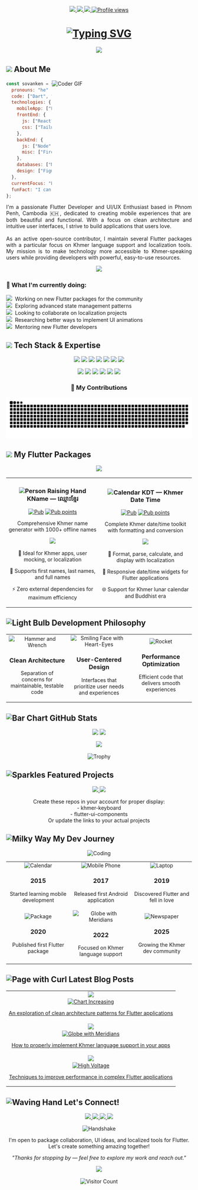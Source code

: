 <!-- NAVIGATION BAR -->
<p align="center">
  <a href="mailto:dev.sovanken@gmail.com">
    <img src="https://img.shields.io/badge/EMAIL-dev.sovanken%40gmail.com-D14836?style=for-the-badge&logo=gmail&logoColor=white" />
  </a>
  <a href="https://github.com/sovanken">
    <img src="https://img.shields.io/badge/GITHUB-sovanken-181717?style=for-the-badge&logo=github" />
  </a>
  <a href="https://pub.dev/publishers/sovanken.space/packages">
    <img src="https://img.shields.io/badge/PUB.DEV-PACKAGES-0175C2?style=for-the-badge&logo=dart" />
  </a>
  <a href="https://github.com/sovanken">
    <img src="https://komarev.com/ghpvc/?username=sovanken&style=for-the-badge&color=8E44AD&label=VISITORS" alt="Profile views" />
  </a>
</p>

<!-- ANIMATED HEADER WITH TYPING TEXT -->
<h1 align="center">
  <a href="https://git.io/typing-svg">
    <img src="https://readme-typing-svg.herokuapp.com?font=Fira+Code&size=36&duration=3500&pause=1000&color=9141AC&center=true&vCenter=true&width=500&lines=Hello%2C+I'm+Sovanken;Flutter+Developer;UI%2FUX+Enthusiast;Open+Source+Maintainer" alt="Typing SVG" />
  </a>
</h1>

<!-- SPOTIFY CARD - UNCOMMENT AND CONFIGURE AFTER SETUP -->
<!--
<p align="center">
  <a href="https://spotify-github-profile.vercel.app/api/login" target="_blank">
    <img src="https://spotify-github-profile.vercel.app/api/view?uid=YOUR_SPOTIFY_ID&cover_image=true&theme=novatorem" alt="spotify-github-profile" />
  </a>
</p>
-->

<!-- RAINBOW DIVIDER -->
<p align="center">
  <img src="https://raw.githubusercontent.com/andreasbm/readme/master/assets/lines/rainbow.png" />
</p>

<!-- ABOUT ME SECTION WITH ANIMATED CODE TAGS -->
<h2>
  <img src="https://media.giphy.com/media/QssGEmpkyEOhBCb7e1/giphy.gif" width="30" />
  <span>About Me</span>
</h2>

<img align="right" src="https://media.giphy.com/media/SWoSkN6DxTszqIKEqv/giphy.gif" alt="Coder GIF" width="380" height="280" />

```javascript
const sovanken = {
  pronouns: "he" | "him",
  code: ["Dart", "JavaScript", "TypeScript", "Python", "C++"],
  technologies: {
    mobileApp: ["Flutter", "Android Native"],
    frontEnd: {
      js: ["React", "Next.js"],
      css: ["Tailwind", "Bootstrap"]
    },
    backEnd: {
      js: ["Node", "Express"],
      misc: ["Firebase", "Supabase"]
    },
    databases: ["MongoDB", "PostgreSQL", "Firebase"],
    design: ["Figma", "Adobe XD", "Sketch"]
  },
  currentFocus: "Building Flutter Packages for Khmer Localization",
  funFact: "I can speak three languages fluently!"
};
```

<p align="left" style="text-align: justify;">
  I'm a passionate Flutter Developer and UI/UX Enthusiast based in Phnom Penh, Cambodia 🇰🇭, dedicated to creating mobile experiences that are both beautiful and functional. With a focus on clean architecture and intuitive user interfaces, I strive to build applications that users love.
  <br><br>
  As an active open-source contributor, I maintain several Flutter packages with a particular focus on Khmer language support and localization tools. My mission is to make technology more accessible to Khmer-speaking users while providing developers with powerful, easy-to-use resources.
</p>

<!-- ANIMATED QUOTE BOX -->
<p align="center">
  <img src="https://quotes-github-readme.vercel.app/api?type=horizontal&theme=radical" width="85%" />
</p>

<!-- CURRENT STATUS -->
<h3>🌱 What I'm currently doing:</h3>

<p align="left">
  <img src="https://raw.githubusercontent.com/zumrudu-anka/zumrudu-anka/master/images/hyperkitty.gif" width="20" />&nbsp; Working on new Flutter packages for the community<br>
  <img src="https://raw.githubusercontent.com/zumrudu-anka/zumrudu-anka/master/images/hyperkitty.gif" width="20" />&nbsp; Exploring advanced state management patterns<br>
  <img src="https://raw.githubusercontent.com/zumrudu-anka/zumrudu-anka/master/images/hyperkitty.gif" width="20" />&nbsp; Looking to collaborate on localization projects<br>
  <img src="https://raw.githubusercontent.com/zumrudu-anka/zumrudu-anka/master/images/hyperkitty.gif" width="20" />&nbsp; Researching better ways to implement UI animations<br>
  <img src="https://raw.githubusercontent.com/zumrudu-anka/zumrudu-anka/master/images/hyperkitty.gif" width="20" />&nbsp; Mentoring new Flutter developers<br>
</p>

<!-- TECH STACK SECTION -->
<h2>
  <img src="https://media.giphy.com/media/iY8CRBdQXODJSCERIr/giphy.gif" width="30" />
  <span>Tech Stack & Expertise</span>
</h2>

<p align="center">
  <img src="https://img.shields.io/badge/Flutter-02569B?style=for-the-badge&logo=flutter&logoColor=white" />
  <img src="https://img.shields.io/badge/Dart-0175C2?style=for-the-badge&logo=dart&logoColor=white" />
  <img src="https://img.shields.io/badge/Firebase-FFCA28?style=for-the-badge&logo=firebase&logoColor=black" />
  <img src="https://img.shields.io/badge/Figma-F24E1E?style=for-the-badge&logo=figma&logoColor=white" />
  <img src="https://img.shields.io/badge/GitHub-181717?style=for-the-badge&logo=github&logoColor=white" />
  <img src="https://img.shields.io/badge/VS_Code-007ACC?style=for-the-badge&logo=visual-studio-code&logoColor=white" />
  <img src="https://img.shields.io/badge/Android_Studio-3DDC84?style=for-the-badge&logo=android-studio&logoColor=white" />
</p>

<p align="center">
  <img src="https://img.shields.io/badge/JavaScript-F7DF1E?style=for-the-badge&logo=javascript&logoColor=black" />
  <img src="https://img.shields.io/badge/TypeScript-007ACC?style=for-the-badge&logo=typescript&logoColor=white" />
  <img src="https://img.shields.io/badge/React-20232A?style=for-the-badge&logo=react&logoColor=61DAFB" />
  <img src="https://img.shields.io/badge/Node.js-43853D?style=for-the-badge&logo=node.js&logoColor=white" />
  <img src="https://img.shields.io/badge/Git-F05032?style=for-the-badge&logo=git&logoColor=white" />
  <img src="https://img.shields.io/badge/MongoDB-4EA94B?style=for-the-badge&logo=mongodb&logoColor=white" />
</p>

<!-- GITHUB CONTRIBUTION SNAKE - INSTRUCTIONS FOR SETUP -->
<!-- To set up the contribution snake, follow these steps:
1. Fork: https://github.com/Platane/snk
2. Go to your forked repository's Actions tab
3. Enable workflows if needed
4. Create a new repository secret called GH_TOKEN with your GitHub personal access token
5. Run the workflow manually the first time
6. Update the path below to your username 
-->

<div align="center">
  <h3>🐍 My Contributions</h3>
  <img alt="snake eating contributions" src="https://raw.githubusercontent.com/platane/snk/output/github-contribution-grid-snake.svg" />
  
  <!-- Add this comment for users to see setup instructions: -->
  <!-- To set up: Fork https://github.com/Platane/snk and follow the instructions in their README -->
</div>

<!-- FLUTTER PACKAGES SECTION -->
<h2>
  <img src="https://media.giphy.com/media/W5eoZHPpUx9sapR0eu/giphy.gif" width="30" />
  <span>My Flutter Packages</span>
</h2>

<p align="center">
  <a href="https://pub.dev/publishers/sovanken.space/packages">
    <img src="https://img.shields.io/badge/Explore_All_My_Packages-0175C2?style=for-the-badge&logo=dart&logoColor=white" />
  </a>
</p>

<div align="center">
  <table>
    <tr>
      <td width="50%">
        <h3 align="center">
          <img src="https://raw.githubusercontent.com/Tarikul-Islam-Anik/Animated-Fluent-Emojis/master/Emojis/People/Person%20Raising%20Hand.png" alt="Person Raising Hand" width="30" height="30" />
          KName — ឈ្មោះខ្មែរ
        </h3>
        <div align="center">
          <a href="https://pub.dev/packages/kname"><img src="https://img.shields.io/pub/v/kname.svg?style=for-the-badge" alt="Pub" /></a>
          <a href="https://pub.dev/packages/kname/score"><img src="https://img.shields.io/pub/points/kname?color=2E8B57&style=for-the-badge" alt="Pub points" /></a>
        </div>
        <p align="center">Comprehensive Khmer name generator with 1000+ offline names</p>
        <div align="center">
          <!-- If you have a demo image, add it here -->
          <img src="https://raw.githubusercontent.com/Tarikul-Islam-Anik/Animated-Fluent-Emojis/master/Emojis/People%20with%20activities/Man%20Technologist%20Light%20Skin%20Tone.png" width="150" />
        </div>
        <div align="center">
          <p>🎯 Ideal for Khmer apps, user mocking, or localization</p>
          <p>🚀 Supports first names, last names, and full names</p>
          <p>⚡ Zero external dependencies for maximum efficiency</p>
        </div>
      </td>
      <td width="50%">
        <h3 align="center">
          <img src="https://raw.githubusercontent.com/Tarikul-Islam-Anik/Animated-Fluent-Emojis/master/Emojis/Travel%20and%20places/Calendar.png" alt="Calendar" width="30" height="30" />
          KDT — Khmer Date Time
        </h3>
        <div align="center">
          <a href="https://pub.dev/packages/kdt"><img src="https://img.shields.io/pub/v/kdt.svg?style=for-the-badge" alt="Pub" /></a>
          <a href="https://pub.dev/packages/kdt/score"><img src="https://img.shields.io/pub/points/kdt?color=2E8B57&style=for-the-badge" alt="Pub points" /></a>
        </div>
        <p align="center">Complete Khmer date/time toolkit with formatting and conversion</p>
        <div align="center">
          <!-- If you have a demo image, add it here -->
          <img src="https://raw.githubusercontent.com/Tarikul-Islam-Anik/Animated-Fluent-Emojis/master/Emojis/Travel%20and%20places/Clockwise%20Vertical%20Arrows.png" width="150" />
        </div>
        <div align="center">
          <p>🧭 Format, parse, calculate, and display with localization</p>
          <p>📱 Responsive date/time widgets for Flutter applications</p>
          <p>🌐 Support for Khmer lunar calendar and Buddhist era</p>
        </div>
      </td>
    </tr>
  </table>
</div>

<!-- DEVELOPMENT PHILOSOPHY SECTION -->
<h2>
  <img src="https://raw.githubusercontent.com/Tarikul-Islam-Anik/Animated-Fluent-Emojis/master/Emojis/Objects/Light%20Bulb.png" alt="Light Bulb" width="30" height="30" />
  <span>Development Philosophy</span>
</h2>

<div align="center">
  <table>
    <tr>
      <td align="center" width="33%">
        <img src="https://raw.githubusercontent.com/Tarikul-Islam-Anik/Animated-Fluent-Emojis/master/Emojis/Objects/Hammer%20and%20Wrench.png" alt="Hammer and Wrench" width="80" height="80" />
        <h3>Clean Architecture</h3>
        <p>Separation of concerns for maintainable, testable code</p>
      </td>
      <td align="center" width="33%">
        <img src="https://raw.githubusercontent.com/Tarikul-Islam-Anik/Animated-Fluent-Emojis/master/Emojis/Smilies/Smiling%20Face%20with%20Heart-Eyes.png" alt="Smiling Face with Heart-Eyes" width="80" height="80" />
        <h3>User-Centered Design</h3>
        <p>Interfaces that prioritize user needs and experiences</p>
      </td>
      <td align="center" width="33%">
        <img src="https://raw.githubusercontent.com/Tarikul-Islam-Anik/Animated-Fluent-Emojis/master/Emojis/Travel%20and%20places/Rocket.png" alt="Rocket" width="80" height="80" />
        <h3>Performance Optimization</h3>
        <p>Efficient code that delivers smooth experiences</p>
      </td>
    </tr>
  </table>
</div>

<!-- GITHUB STATS SECTION - INSTRUCTIONS FOR PROPER SETUP -->
<h2>
  <img src="https://raw.githubusercontent.com/Tarikul-Islam-Anik/Animated-Fluent-Emojis/master/Emojis/Objects/Bar%20Chart.png" alt="Bar Chart" width="30" height="30" />
  <span>GitHub Stats</span>
</h2>

<p align="center">
  <img src="https://github-readme-stats.vercel.app/api?username=sovanken&show_icons=true&theme=radical" width="48%" />
  <img src="https://github-readme-streak-stats.herokuapp.com/?user=sovanken&theme=radical" width="48%" />
</p>

<p align="center">
  <img src="https://github-readme-stats.vercel.app/api/top-langs/?username=sovanken&layout=compact&theme=radical" width="40%" />
</p>

<!-- TROPHIES - PROPERLY CONFIGURED -->
<p align="center">
  <img src="https://github-profile-trophy.vercel.app/?username=sovanken&theme=radical&row=1&column=7&no-frame=true" alt="Trophy" />
</p>

<!-- FEATURED PROJECTS - UPDATED WITH PLACEHOLDER INSTRUCTIONS -->
<h2>
  <img src="https://raw.githubusercontent.com/Tarikul-Islam-Anik/Animated-Fluent-Emojis/master/Emojis/Objects/Sparkles.png" alt="Sparkles" width="30" height="30" />
  <span>Featured Projects</span>
</h2>

<!-- Instructions: Replace these with your actual repositories -->
<div align="center">
  <!-- PROJECT 1: Khmer Keyboard -->
  <a href="https://github.com/sovanken/khmer-keyboard">
    <img src="https://github-readme-stats.vercel.app/api/pin/?username=sovanken&repo=khmer-keyboard&theme=radical" />
  </a>
  
  <!-- PROJECT 2: Flutter UI Components -->
  <a href="https://github.com/sovanken/flutter-ui-components">
    <img src="https://github-readme-stats.vercel.app/api/pin/?username=sovanken&repo=flutter-ui-components&theme=radical" />
  </a>
</div>

<!-- Note: For proper display, create these repositories in your GitHub account -->
<div align="center">
  <p>Create these repos in your account for proper display:<br>
  - khmer-keyboard<br>
  - flutter-ui-components<br>
  Or update the links to your actual projects</p>
</div>

<!-- DEV JOURNEY SECTION -->
<h2>
  <img src="https://raw.githubusercontent.com/Tarikul-Islam-Anik/Animated-Fluent-Emojis/master/Emojis/Travel%20and%20places/Milky%20Way.png" alt="Milky Way" width="30" height="30" />
  <span>My Dev Journey</span>
</h2>

<div align="center">
  <img src="https://media.giphy.com/media/RbDKaczqWovIugyJmW/giphy.gif" alt="Coding" width="400" />
</div>

<div align="center">
  <table>
    <tr>
      <td align="center">
        <img src="https://raw.githubusercontent.com/Tarikul-Islam-Anik/Animated-Fluent-Emojis/master/Emojis/Objects/Calendar.png" alt="Calendar" width="50" height="50" />
        <h3>2015</h3>
        <p>Started learning mobile development</p>
      </td>
      <td align="center">
        <img src="https://raw.githubusercontent.com/Tarikul-Islam-Anik/Animated-Fluent-Emojis/master/Emojis/Objects/Mobile%20Phone.png" alt="Mobile Phone" width="50" height="50" />
        <h3>2017</h3>
        <p>Released first Android application</p>
      </td>
      <td align="center">
        <img src="https://raw.githubusercontent.com/Tarikul-Islam-Anik/Animated-Fluent-Emojis/master/Emojis/Objects/Laptop.png" alt="Laptop" width="50" height="50" />
        <h3>2019</h3>
        <p>Discovered Flutter and fell in love</p>
      </td>
    </tr>
    <tr>
      <td align="center">
        <img src="https://raw.githubusercontent.com/Tarikul-Islam-Anik/Animated-Fluent-Emojis/master/Emojis/Objects/Package.png" alt="Package" width="50" height="50" />
        <h3>2020</h3>
        <p>Published first Flutter package</p>
      </td>
      <td align="center">
        <img src="https://raw.githubusercontent.com/Tarikul-Islam-Anik/Animated-Fluent-Emojis/master/Emojis/Symbols/Globe%20with%20Meridians.png" alt="Globe with Meridians" width="50" height="50" />
        <h3>2022</h3>
        <p>Focused on Khmer language support</p>
      </td>
      <td align="center">
        <img src="https://raw.githubusercontent.com/Tarikul-Islam-Anik/Animated-Fluent-Emojis/master/Emojis/Objects/Newspaper.png" alt="Newspaper" width="50" height="50" />
        <h3>2025</h3>
        <p>Growing the Khmer dev community</p>
      </td>
    </tr>
  </table>
</div>

<!-- BLOG POSTS SECTION -->
<h2>
  <img src="https://raw.githubusercontent.com/Tarikul-Islam-Anik/Animated-Fluent-Emojis/master/Emojis/Objects/Page%20with%20Curl.png" alt="Page with Curl" width="30" height="30" />
  <span>Latest Blog Posts</span>
</h2>

<div align="center">
  <table width="95%">
    <tr>
      <td align="center">
        <a href="#">
          <img src="https://img.shields.io/badge/Flutter_Architecture_Patterns-0175C2?style=for-the-badge&logo=flutter&logoColor=white" />
          <br>
          <img src="https://raw.githubusercontent.com/Tarikul-Islam-Anik/Animated-Fluent-Emojis/master/Emojis/Objects/Chart%20Increasing.png" alt="Chart Increasing" width="60" height="60" />
          <p>An exploration of clean architecture patterns for Flutter applications</p>
        </a>
      </td>
    </tr>
    <tr>
      <td align="center">
        <a href="#">
          <img src="https://img.shields.io/badge/Complete_Guide_to_Khmer_Localization-0175C2?style=for-the-badge&logo=flutter&logoColor=white" />
          <br>
          <img src="https://raw.githubusercontent.com/Tarikul-Islam-Anik/Animated-Fluent-Emojis/master/Emojis/Travel%20and%20places/Globe%20with%20Meridians.png" alt="Globe with Meridians" width="60" height="60" />
          <p>How to properly implement Khmer language support in your apps</p>
        </a>
      </td>
    </tr>
    <tr>
      <td align="center">
        <a href="#">
          <img src="https://img.shields.io/badge/Flutter_Performance_Optimization-0175C2?style=for-the-badge&logo=flutter&logoColor=white" />
          <br>
          <img src="https://raw.githubusercontent.com/Tarikul-Islam-Anik/Animated-Fluent-Emojis/master/Emojis/Travel%20and%20places/High%20Voltage.png" alt="High Voltage" width="60" height="60" />
          <p>Techniques to improve performance in complex Flutter applications</p>
        </a>
      </td>
    </tr>
  </table>
</div>

<!-- CONNECT SECTION WITH PROPER SOCIAL LINKS -->
<h2>
  <img src="https://raw.githubusercontent.com/Tarikul-Islam-Anik/Animated-Fluent-Emojis/master/Emojis/Hand%20gestures/Waving%20Hand.png" alt="Waving Hand" width="30" height="30" />
  <span>Let's Connect!</span>
</h2>

<p align="center">
  <a href="mailto:dev.sovanken@gmail.com">
    <img src="https://img.shields.io/badge/Email-D14836?style=for-the-badge&logo=gmail&logoColor=white" />
  </a>
  <!-- Add your LinkedIn URL here -->
  <a href="https://linkedin.com/in/sovanken">
    <img src="https://img.shields.io/badge/LinkedIn-0077B5?style=for-the-badge&logo=linkedin&logoColor=white" />
  </a>
  <!-- Add your Twitter URL here -->
  <a href="https://twitter.com/sovanken">
    <img src="https://img.shields.io/badge/Twitter-1DA1F2?style=for-the-badge&logo=twitter&logoColor=white" />
  </a>
  <!-- Add your website URL here -->
  <a href="https://sovanken.dev">
    <img src="https://img.shields.io/badge/Website-4285F4?style=for-the-badge&logo=google-chrome&logoColor=white" />
  </a>
</p>

<div align="center">
  <img src="https://raw.githubusercontent.com/Tarikul-Islam-Anik/Animated-Fluent-Emojis/master/Emojis/Hand%20gestures/Handshake.png" alt="Handshake" width="100" height="100" />
  <p>I'm open to package collaboration, UI ideas, and localized tools for Flutter. Let's create something amazing together!</p>
  <p><i>"Thanks for stopping by — feel free to explore my work and reach out."</i></p>
</div>

<!-- FOOTER WITH VISITOR COUNT -->
<p align="center">
  <img src="https://raw.githubusercontent.com/trinib/trinib/a5f17399d881c5651a89bfe4a621014b08346cf0/images/marquee.svg" width="100%" />
</p>

<div align="center">
  <img src="https://profile-counter.glitch.me/sovanken/count.svg" alt="Visitor Count" />
</div>

<!-- SETUP GUIDE COMMENTS - REMOVE AFTER IMPLEMENTATION -->
<!--
IMPORTANT SETUP STEPS:

1. GitHub Contribution Snake:
   - Fork: https://github.com/Platane/snk
   - Enable Actions in your fork
   - Create the workflow
   - The snake animation will be generated in your fork

2. GitHub Stats Cards:
   - These should work automatically with your username

3. Featured Projects:
   - Create the repositories mentioned or update the links to your existing repos
   - If you don't have these repos, users will see the "Something went wrong" message

4. Spotify GitHub Profile:
   - Visit: https://spotify-github-profile.vercel.app/api/login
   - Follow the authorization steps
   - Replace YOUR_SPOTIFY_ID with your actual Spotify ID

5. Profile Counter:
   - No setup needed, works automatically
   
6. Social Links:
   - Update with your actual social media URLs

7. Remove these setup comments when everything is configured
-->
